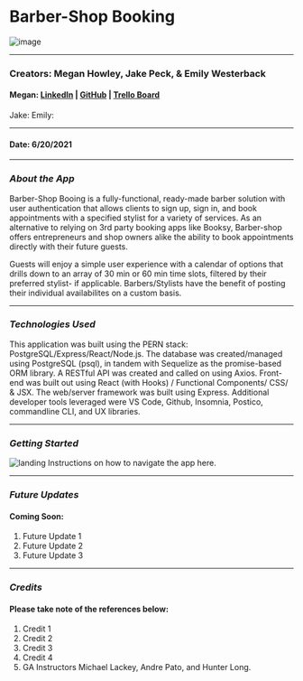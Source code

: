 # Barber-Shop Booking
![image](https://www.headcurve.com/wp-content/uploads/2018/12/Barbershop-interior-design-dec8-00005.jpg)
***
### Creators: Megan Howley, Jake Peck, & Emily Westerback
#### Megan: [LinkedIn](https://www.linkedin.com/in/megan-l-howley-4b568199/) | [GitHub](https://github.com/meglhowley) | [Trello Board](https://trello.com/b/pCm4LABs/take-a-hike)
Jake: 
Emily: 
***
#### Date: 6/20/2021
***

### *About the App*
Barber-Shop Booing is a fully-functional, ready-made barber solution with user authentication that allows clients to sign up, sign in, and book appointments with a specified stylist for a variety of services. As an alternative to relying on 3rd party booking apps like Booksy, Barber-shop offers entrepreneurs and shop owners alike the ability to book appointments directly with their future guests. 

Guests will enjoy a simple user experience with a calendar of options that drills down to an array of 30 min or 60 min time slots, filtered by their preferred stylist- if applicable. Barbers/Stylists have the benefit of posting their individual availabilites on a custom basis.
***
### *Technologies Used*
This application was built using the PERN stack: PostgreSQL/Express/React/Node.js. The database was created/managed using PostgreSQL (psql), in tandem with Sequelize as the promise-based ORM library. A RESTful API was created and called on using Axios. Front-end was built out using React (with Hooks) / Functional Components/ CSS/ & JSX. The web/server framework was built using Express. Additional developer tools leveraged were VS Code, Github, Insomnia, Postico, commandline CLI, and UX libraries. 
***
### *Getting Started*
![landing](https://airows.com/.image/t_share/MTM4NTIzMTUyMTk5MTk4MTE5/img_9010jpg.jpg)
Instructions on how to navigate the app here.
  ***
 ### *Future Updates*
#### Coming Soon:
1. Future Update 1
2. Future Update 2
3. Future Update 3

***
### *Credits*
#### Please take note of the references below:
1. Credit 1
2. Credit 2
3. Credit 3
4. Credit 4
5. GA Instructors Michael Lackey, Andre Pato, and Hunter Long.
####
